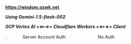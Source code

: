 **https://wisdom.ozwk.net**

***Using Gemini-1.5-flash-002***

***GCP Vertex AI <<===>> Cloudflare Workers <<===>> Client***

.ㅤㅤㅤㅤServer Account AuthㅤㅤㅤㅤㅤㅤㅤㅤNo Auth
